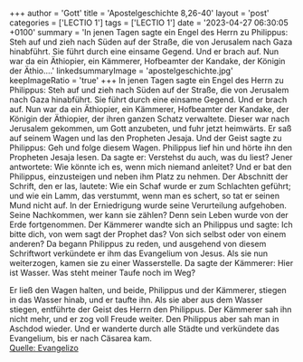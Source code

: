 +++
author = 'Gott'
title = 'Apostelgeschichte 8,26-40'
layout = 'post'
categories = ['LECTIO 1']
tags = ['LECTIO 1']
date = '2023-04-27 06:30:05 +0100'
summary = 'In jenen Tagen sagte ein Engel des Herrn zu Philippus: Steh auf und zieh nach Süden auf der Straße, die von Jerusalem nach Gaza hinabführt. Sie führt durch eine einsame Gegend. Und er brach auf. Nun war da ein Äthiopier, ein Kämmerer, Hofbeamter der Kandake, der Königin der Äthio....'
linkedsummaryImage = 'apostelgeschichte.jpg'
keepImageRatio = 'true'
+++
In jenen Tagen sagte ein Engel des Herrn zu Philippus: Steh auf und zieh nach Süden auf der Straße, die von Jerusalem nach Gaza hinabführt. Sie führt durch eine einsame Gegend.
Und er brach auf. Nun war da ein Äthiopier, ein Kämmerer, Hofbeamter der Kandake, der Königin der Äthiopier, der ihren ganzen Schatz verwaltete.<!--more--> Dieser war nach Jerusalem gekommen, um Gott anzubeten,
und fuhr jetzt heimwärts. Er saß auf seinem Wagen und las den Propheten Jesaja.
Und der Geist sagte zu Philippus: Geh und folge diesem Wagen.
Philippus lief hin und hörte ihn den Propheten Jesaja lesen. Da sagte er: Verstehst du auch, was du liest?
Jener antwortete: Wie könnte ich es, wenn mich niemand anleitet? Und er bat den Philippus, einzusteigen und neben ihm Platz zu nehmen.
Der Abschnitt der Schrift, den er las, lautete: Wie ein Schaf wurde er zum Schlachten geführt; und wie ein Lamm, das verstummt, wenn man es schert, so tat er seinen Mund nicht auf.
In der Erniedrigung wurde seine Verurteilung aufgehoben. Seine Nachkommen, wer kann sie zählen? Denn sein Leben wurde von der Erde fortgenommen.
Der Kämmerer wandte sich an Philippus und sagte: Ich bitte dich, von wem sagt der Prophet das? Von sich selbst oder von einem anderen?
Da begann Philippus zu reden, und ausgehend von diesem Schriftwort verkündete er ihm das Evangelium von Jesus.
Als sie nun weiterzogen, kamen sie zu einer Wasserstelle. Da sagte der Kämmerer: Hier ist Wasser. Was steht meiner Taufe noch im Weg?

Er ließ den Wagen halten, und beide, Philippus und der Kämmerer, stiegen in das Wasser hinab, und er taufte ihn.
Als sie aber aus dem Wasser stiegen, entführte der Geist des Herrn den Philippus. Der Kämmerer sah ihn nicht mehr, und er zog voll Freude weiter.
Den Philippus aber sah man in Aschdod wieder. Und er wanderte durch alle Städte und verkündete das Evangelium, bis er nach Cäsarea kam.<br> [Quelle: Evangelizo](https://evangeliumtagfuertag.org/DE/gospel)